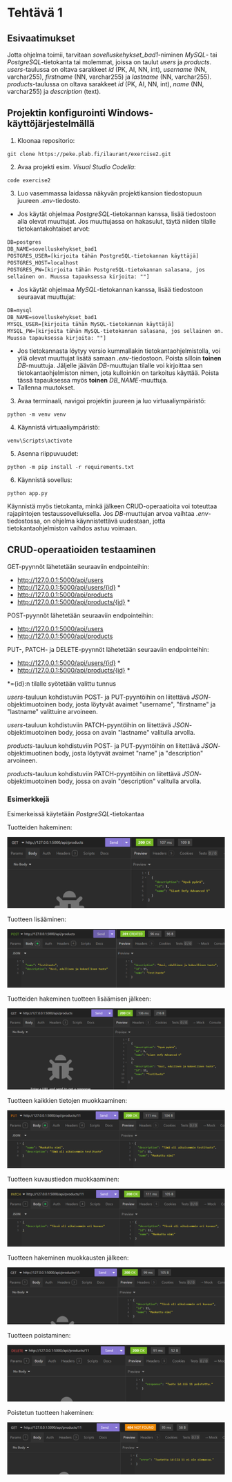 # Tehtävä 1 

## Esivaatimukset
Jotta ohjelma toimii, tarvitaan *sovelluskehykset_bad1*-niminen *MySQL*- tai *PostgreSQL*-tietokanta tai molemmat, joissa on taulut *users* ja *products*. *users*-taulussa on oltava sarakkeet *id* (PK, AI, NN, int), *username* (NN, varchar255), *firstname* (NN, varchar255) ja *lastname* (NN, varchar255). *products*-taulussa on oltava sarakkeet *id* (PK, AI, NN, int), *name* (NN, varchar255) ja *description* (text).

## Projektin konfigurointi Windows-käyttöjärjestelmällä
1. Kloonaa repositorio:
```
git clone https://peke.plab.fi/ilaurant/exercise2.git
```
2. Avaa projekti esim. *Visual Studio Codella*:
```
code exercise2
```
3. Luo vasemmassa laidassa näkyvän projektikansion tiedostopuun juureen *.env*-tiedosto. 
- Jos käytät ohjelmaa *PostgreSQL*-tietokannan kanssa, lisää tiedostoon alla olevat muuttujat. Jos muuttujassa on hakasulut, täytä niiden tilalle tietokantakohtaiset arvot:
```
DB=postgres
DB_NAME=sovelluskehykset_bad1
POSTGRES_USER=[kirjoita tähän PostgreSQL-tietokannan käyttäjä]
POSTGRES_HOST=localhost
POSTGRES_PW=[kirjoita tähän PostgreSQL-tietokannan salasana, jos sellainen on. Muussa tapauksessa kirjoita: ""]
```
- Jos käytät ohjelmaa *MySQL*-tietokannan kanssa, lisää tiedostoon seuraavat muuttujat:
```
DB=mysql
DB_NAME=sovelluskehykset_bad1
MYSQL_USER=[kirjoita tähän MySQL-tietokannan käyttäjä]
MYSQL_PW=[kirjoita tähän MySQL-tietokannan salasana, jos sellainen on. Muussa tapauksessa kirjoita: ""]
```
- Jos tietokannasta löytyy versio kummallakin tietokantaohjelmistolla, voi yllä olevat muuttujat lisätä samaan *.env*-tiedostoon. Poista silloin **toinen** *DB*-muuttuja. Jäljelle jäävän *DB*-muuttujan tilalle voi kirjoittaa sen tietokantaohjelmiston nimen, jota kulloinkin on tarkoitus käyttää. Poista tässä tapauksessa myös **toinen** *DB_NAME*-muuttuja.
- Tallenna muutokset.

3. Avaa terminaali, navigoi projektin juureen ja luo virtuaaliympäristö:
```
python -m venv venv
```
4. Käynnistä virtuaaliympäristö:
```
venv\Scripts\activate
```
5. Asenna riippuvuudet:
```
python -m pip install -r requirements.txt
```
6. Käynnistä sovellus:
```
python app.py
```
Käynnistä myös tietokanta, minkä jälkeen CRUD-operaatioita voi toteuttaa rajapintojen testaussovelluksella. Jos *DB*-muuttujan arvoa vaihtaa *.env*-tiedostossa, on ohjelma käynnistettävä uudestaan, jotta tietokantaohjelmiston vaihdos astuu voimaan.

## CRUD-operaatioiden testaaminen

GET-pyynnöt lähetetään seuraaviin endpointeihin:
- http://127.0.0.1:5000/api/users
- http://127.0.0.1:5000/api/users/{id} *
- http://127.0.0.1:5000/api/products
- http://127.0.0.1:5000/api/products/{id} *

POST-pyynnöt lähetetään seuraaviin endpointeihin:
- http://127.0.0.1:5000/api/users
- http://127.0.0.1:5000/api/products

PUT-, PATCH- ja DELETE-pyynnöt lähetetään seuraaviin endpointeihin:
- http://127.0.0.1:5000/api/users/{id} *
- http://127.0.0.1:5000/api/products/{id} *

*={id}:n tilalle syötetään valittu tunnus

*users*-tauluun kohdistuviin POST- ja PUT-pyyntöihin on liitettävä *JSON*-objektimuotoinen body, josta löytyvät avaimet "username", "firstname" ja "lastname" valittuine arvoineen. 

*users*-tauluun kohdistuviin PATCH-pyyntöihin on liitettävä *JSON*-objektimuotoinen body, jossa on avain "lastname" valitulla arvolla.

*products*-tauluun kohdistuviin POST- ja PUT-pyyntöihin on liitettävä *JSON*-objektimuotinen body, josta löytyvät avaimet "name" ja "description" arvoineen.

*products*-tauluun kohdistuviin PATCH-pyyntöihin on liitettävä *JSON*-objektimuotoinen body, jossa on avain "description" valitulla arvolla.

### Esimerkkejä

Esimerkeissä käytetään *PostgreSQL*-tietokantaa

Tuotteiden hakeminen:

![Tuotteiden hakeminen GET-pyynnöllä](images/get_img.png)

Tuotteen lisääminen:

![Tuotteen lisääminen POST-pyynnöllä](images/post_img.png)

Tuotteiden hakeminen tuotteen lisäämisen jälkeen:

![Tuotteiden hakeminen GET-pyynnöllä sen jälkeen, kun tuote on lisätty](images/get_after_post_img.png)

Tuotteen kaikkien tietojen muokkaaminen:

![Tuotteen tietojen muokkaaminen PUT-pyynnöllä](images/put_img.png)

Tuotteen kuvaustiedon muokkaaminen:

![Tuotteen tiedon muokkaaminen PATCH-pyynnöllä](images/patch_img.png)

Tuotteen hakeminen muokkausten jälkeen:

![Id:n perusteella valitun tuotteen tietojen hakeminen](images/get_by_id_img.png)

Tuotteen poistaminen:

![Id:n perusteella valitun tuotteen poistaminen](images/delete_img.png)

Poistetun tuotteen hakeminen:

![Id:n perusteella valitun tuotteen tietojen hakeminen sen jälkeen, kun tuote on poistettu](images/get_by_id_after_delete_img.png)

